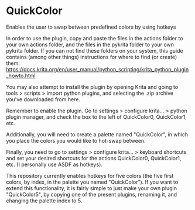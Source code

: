# QuickColor
Enables the user to swap between predefined colors by using hotkeys

In order to use the plugin, copy and paste the files in the actions folder to your own actions folder, and the files in the pykrita folder to your own pykrita folder. If you can not find these folders on your system, this guide contains (among other things) instructions for where to find (or create) them: https://docs.krita.org/en/user_manual/python_scripting/krita_python_plugin_howto.html

You may also attempt to install the plugin by opening Krita and going to tools > scripts > import python plugins, and selecting the .zip archive you've downloaded from here.

Remember to enable the plugin.  Go to settings > configure krita... > python plugin manager, and check the box to the left of QuickColor0, QuickColor1, etc.

Additionally, you will need to create a palette named "QuickColor", in which you place the colors you would like to hot-swap between.

Finally, you need to go to  settings > configure krita... > keyboard shortcuts and set your desired shortcuts for the actions QuickColor0, QuickColor1, etc. (I personally use ASDF as hotkeys).  

This repository currently enables hotkeys for five colors (the five first colors, by index, in the palette you named "QuickColor").
If you want to extend this functionality, it is fairly simple to just make your own plugin "QuickColor5", by copying one of the present plugins, renaming it, and changing the palette index to 5.
